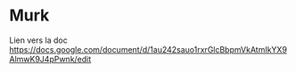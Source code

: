 # Murk

Lien vers la doc https://docs.google.com/document/d/1au242sauo1rxrGlcBbpmVkAtmIkYX9AlmwK9J4pPwnk/edit
